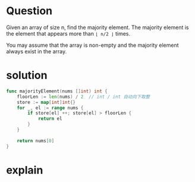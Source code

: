 # Question
Given an array of size n, find the majority element. The majority element is the element that appears more than `⌊ n/2 ⌋` times.  


You may assume that the array is non-empty and the majority element always exist in the array.

# solution
```go
func majorityElement(nums []int) int {
    floorLen := len(nums) / 2  // int / int 自动向下取整
    store := map[int]int{}
    for _, el := range nums {  
        if store[el] ++; store[el] > floorLen {
            return el
        }
    }
    
    return nums[0]
}
```

# explain 

 